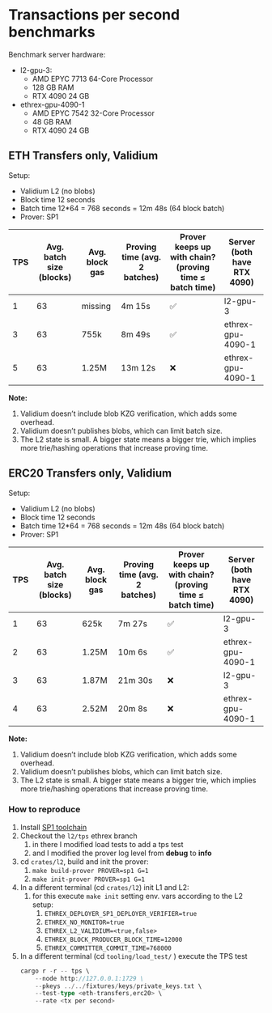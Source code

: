 # Transactions per second benchmarks

Benchmark server hardware:
- l2-gpu-3:
    - AMD EPYC 7713 64-Core Processor
    - 128 GB RAM
    - RTX 4090 24 GB
- ethrex-gpu-4090-1
    - AMD EPYC 7542 32-Core Processor
    - 48 GB RAM
    - RTX 4090 24 GB

## ETH Transfers only, Validium

Setup:

- Validium L2 (no blobs)
- Block time 12 seconds
- Batch time 12*64 = 768 seconds = 12m 48s (64 block batch)
- Prover: SP1

| TPS | Avg. batch size (blocks) | Avg. block gas | Proving time (avg. 2 batches) | Prover keeps up with chain? (proving time ≤ batch time) | Server (both have RTX 4090) |
| --- | --- | --- | --- | --- | --- |
| 1 | 63 | missing | 4m 15s | ✅ | l2-gpu-3 |
| 3 | 63 | 755k | 8m 49s | ✅ | ethrex-gpu-4090-1 |
| 5 | 63 | 1.25M | 13m 12s | ❌ | ethrex-gpu-4090-1 |

**Note:**

1. Validium doesn’t include blob KZG verification, which adds some overhead.
2. Validium doesn’t publishes blobs, which can limit batch size.
3. The L2 state is small. A bigger state means a bigger trie, which implies more trie/hashing operations that increase proving time.

## ERC20 Transfers only, Validium

Setup:

- Validium L2 (no blobs)
- Block time 12 seconds
- Batch time 12*64 = 768 seconds = 12m 48s (64 block batch)
- Prover: SP1

| TPS | Avg. batch size (blocks) | Avg. block gas | Proving time (avg. 2 batches) | Prover keeps up with chain? (proving time ≤ batch time) | Server (both have RTX 4090) |
| --- | --- | --- | --- | --- | --- |
| 1 | 63 | 625k | 7m 27s | ✅ | l2-gpu-3 |
| 2 | 63 | 1.25M | 10m 6s | ✅ | ethrex-gpu-4090-1 |
| 3 | 63 | 1.87M | 21m 30s | ❌ | l2-gpu-3 |
| 4 | 63 | 2.52M | 20m 8s | ❌ | ethrex-gpu-4090-1 |

**Note:**

1. Validium doesn’t include blob KZG verification, which adds some overhead.
2. Validium doesn’t publishes blobs, which can limit batch size.
3. The L2 state is small. A bigger state means a bigger trie, which implies more trie/hashing operations that increase proving time.

### How to reproduce

1. Install [SP1 toolchain](https://docs.succinct.xyz/docs/sp1/getting-started/install#option-1-prebuilt-binaries-recommended)
2. Checkout the `l2/tps` ethrex branch
    1. in there I modified load tests to add a tps test
    2. and I modified the prover log level from **debug** to **info**
3. cd `crates/l2`, build and init the prover: 
    1. `make build-prover PROVER=sp1 G=1` 
    2. `make init-prover PROVER=sp1 G=1`
4. In a different terminal (cd `crates/l2`) init L1 and L2:
    1. for this execute `make init` setting env. vars according to the L2 setup:
        1. `ETHREX_DEPLOYER_SP1_DEPLOYER_VERIFIER=true`
        2. `ETHREX_NO_MONITOR=true`
        3. `ETHREX_L2_VALIDIUM=<true,false>`
        4. `ETHREX_BLOCK_PRODUCER_BLOCK_TIME=12000`
        5. `ETHREX_COMMITTER_COMMIT_TIME=768000`
5. In a different terminal (cd `tooling/load_test/` ) execute the TPS test
    ```rust
    cargo r -r -- tps \
    	--node http://127.0.0.1:1729 \
    	--pkeys ../../fixtures/keys/private_keys.txt \
    	--test-type <eth-transfers,erc20> \
    	--rate <tx per second>
    ```
